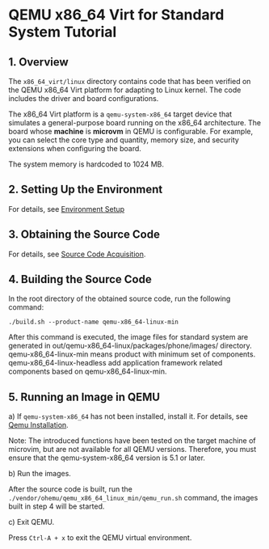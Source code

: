 # QEMU x86_64 Virt for Standard System Tutorial

## 1. Overview

The `x86_64_virt/linux` directory contains code that has been verified on the QEMU x86_64 Virt platform for adapting to Linux kernel. The code includes the driver and board configurations.

The x86_64 Virt platform is a `qemu-system-x86_64` target device that simulates a general-purpose board running on the x86_64 architecture.
The board whose **machine** is **microvm** in QEMU is configurable. For example, you can select the core type and quantity, memory size, and security extensions when configuring the board.

The system memory is hardcoded to 1024 MB.

## 2. Setting Up the Environment

For details, see [Environment Setup](https://gitee.com/openharmony/docs/blob/HEAD/en/device-dev/quick-start/quickstart-standard.md)

## 3. Obtaining the Source Code

For details, see [Source Code Acquisition](https://gitee.com/openharmony/docs/blob/HEAD/en/device-dev/get-code/sourcecode-acquire.md).

## 4. Building the Source Code

In the root directory of the obtained source code, run the following command:

```
./build.sh --product-name qemu-x86_64-linux-min
```

After this command is executed, the image files for standard system are generated in out/qemu-x86_64-linux/packages/phone/images/ directory.
qemu-x86_64-linux-min means product with minimum set of components.
qemu-x86_64-linux-headless add application framework related components based on qemu-x86_64-linux-min.

## 5. Running an Image in QEMU

a) If `qemu-system-x86_64` has not been installed, install it. For details, see [Qemu Installation](https://gitee.com/openharmony/device_qemu/blob/HEAD/README.md).

Note: The introduced functions have been tested on the target machine of microvim, but are not available for all QEMU versions. Therefore, you must ensure that the qemu-system-x86_64 version is 5.1 or later.


b) Run the images.

After the source code is built, run the `./vendor/ohemu/qemu_x86_64_linux_min/qemu_run.sh` command, the images built in step 4 will be started.

c) Exit QEMU.

Press `Ctrl-A + x` to exit the QEMU virtual environment.

